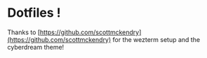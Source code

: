 # Dotfiles !

Thanks to [https://github.com/scottmckendry](https://github.com/scottmckendry) for the wezterm setup and the cyberdream theme!

